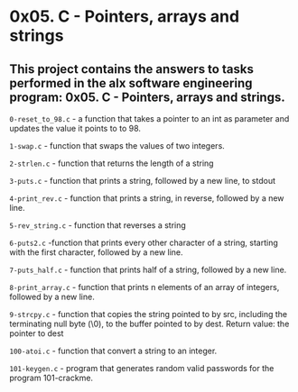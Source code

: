 # 0x05. C - Pointers, arrays and strings


## This project contains the answers to tasks performed in the alx software engineering program: 0x05. C - Pointers, arrays and strings.

`0-reset_to_98.c` -  a function that takes a pointer to an int as parameter and updates the value it points to to 98.

`1-swap.c` - function that swaps the values of two integers.

`2-strlen.c` - function that returns the length of a string

`3-puts.c` - function that prints a string, followed by a new line, to stdout

`4-print_rev.c` - function that prints a string, in reverse, followed by a new line.

`5-rev_string.c` -  function that reverses a string

`6-puts2.c` -function that prints every other character of a string, starting with the first character, followed by a new line.

`7-puts_half.c` -  function that prints half of a string, followed by a new line.

`8-print_array.c` - function that prints n elements of an array of integers, followed by a new line.

`9-strcpy.c` -  function that copies the string pointed to by src, including the terminating null byte (\0), to the buffer pointed to by dest.
Return value: the pointer to dest

`100-atoi.c` - function that convert a string to an integer.

`101-keygen.c` -  program that generates random valid passwords for the program 101-crackme.
